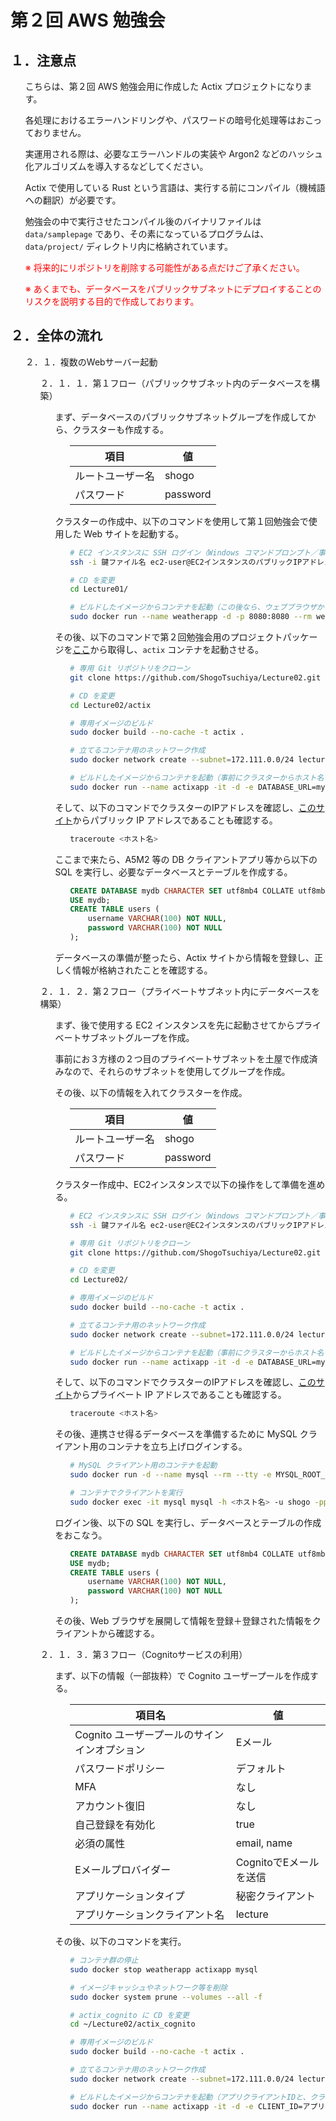 # 第２回 AWS 勉強会

## １．注意点

<ol>

こちらは、第２回 AWS 勉強会用に作成した Actix プロジェクトになります。

各処理におけるエラーハンドリングや、パスワードの暗号化処理等はおこっておりません。

実運用される際は、必要なエラーハンドルの実装や Argon2 などのハッシュ化アルゴリズムを導入するなどしてください。

Actix で使用している Rust という言語は、実行する前にコンパイル（機械語への翻訳）が必要です。

勉強会の中で実行させたコンパイル後のバイナリファイルは `data/samplepage` であり、その素になっているプログラムは、`data/project/` ディレクトリ内に格納されています。


<span style="color:red">
※ 将来的にリポジトリを削除する可能性がある点だけご了承ください。

※ あくまでも、データベースをパブリックサブネットにデプロイすることのリスクを説明する目的で作成しております。
</span>

</ol>

## ２．全体の流れ

<ol>

２．１．複数のWebサーバー起動

<ol>

２．１．１．第１フロー（パブリックサブネット内のデータベースを構築）

<ol>

まず、データベースのパブリックサブネットグループを作成してから、クラスターも作成する。

<ol>

| 項目             | 値       |
| ---------------- | -------- |
| ルートユーザー名 | shogo    |
| パスワード       | password |

</ol>

クラスターの作成中、以下のコマンドを使用して第１回勉強会で使用した Web サイトを起動する。

<ol>

```sh
# EC2 インスタンスに SSH ログイン（Windows コマンドプロンプト／事前にユーザーディレクトリに鍵ファイルを移動）
ssh -i 鍵ファイル名 ec2-user@EC2インスタンスのパブリックIPアドレス

# CD を変更
cd Lecture01/

# ビルドしたイメージからコンテナを起動（この後なら、ウェブブラウザから閲覧が可能）
sudo docker run --name weatherapp -d -p 8080:8080 --rm weather
```

</ol>

その後、以下のコマンドで第２回勉強会用のプロジェクトパッケージを[ここ](https://github.com/ShogoTsuchiya/Lecture02)から取得し、`actix` コンテナを起動させる。

<ol>

```sh
# 専用 Git リポジトリをクローン
git clone https://github.com/ShogoTsuchiya/Lecture02.git

# CD を変更
cd Lecture02/actix

# 専用イメージのビルド
sudo docker build --no-cache -t actix .

# 立てるコンテナ用のネットワーク作成
sudo docker network create --subnet=172.111.0.0/24 lecture_network

# ビルドしたイメージからコンテナを起動（事前にクラスターからホスト名を確認）
sudo docker run --name actixapp -it -d -e DATABASE_URL=mysql://shogo:password@<ホスト名>:3306/mydb -p 80:80 --net lecture_network --ip 172.111.0.3 --rm actix
```

</ol>

そして、以下のコマンドでクラスターのIPアドレスを確認し、[このサイト](https://nishinatoshiharu.com/fundamental-ipaddress/)からパブリック IP アドレスであることも確認する。

<ol>

```sh
traceroute <ホスト名>
```

</ol>

ここまで来たら、A5M2 等の DB クライアントアプリ等から以下の SQL を実行し、必要なデータベースとテーブルを作成する。

<ol>

```sql
CREATE DATABASE mydb CHARACTER SET utf8mb4 COLLATE utf8mb4_0900_bin;
USE mydb;
CREATE TABLE users (
    username VARCHAR(100) NOT NULL,
    password VARCHAR(100) NOT NULL
);
```

</ol>

データベースの準備が整ったら、Actix サイトから情報を登録し、正しく情報が格納されたことを確認する。

</ol>


２．１．２．第２フロー（プライベートサブネット内にデータベースを構築）

<ol>

まず、後で使用する EC2 インスタンスを先に起動させてからプライベートサブネットグループを作成。

事前にお３方様の２つ目のプライベートサブネットを土屋で作成済みなので、それらのサブネットを使用してグループを作成。

その後、以下の情報を入れてクラスターを作成。

<ol>

| 項目             | 値       |
| ---------------- | -------- |
| ルートユーザー名 | shogo    |
| パスワード       | password |

</ol>

クラスター作成中、EC2インスタンスで以下の操作をして準備を進める。

<ol>

```sh
# EC2 インスタンスに SSH ログイン（Windows コマンドプロンプト／事前にユーザーディレクトリに鍵ファイルを移動）
ssh -i 鍵ファイル名 ec2-user@EC2インスタンスのパブリックIPアドレス

# 専用 Git リポジトリをクローン
git clone https://github.com/ShogoTsuchiya/Lecture02.git

# CD を変更
cd Lecture02/

# 専用イメージのビルド
sudo docker build --no-cache -t actix .

# 立てるコンテナ用のネットワーク作成
sudo docker network create --subnet=172.111.0.0/24 lecture_network

# ビルドしたイメージからコンテナを起動（事前にクラスターからホスト名を確認）
sudo docker run --name actixapp -it -d -e DATABASE_URL=mysql://shogo:password@<ホスト名>:3306/mydb -p 80:80 --net lecture_network --ip 172.111.0.3 --rm actix
```

</ol>

そして、以下のコマンドでクラスターのIPアドレスを確認し、[このサイト](https://nishinatoshiharu.com/fundamental-ipaddress/)からプライベート IP アドレスであることも確認する。

<ol>

```sh
traceroute <ホスト名>
```

</ol>

その後、連携させ得るデータベースを準備するために MySQL クライアント用のコンテナを立ち上げログインする。

<ol>

```sh
# MySQL クライアント用のコンテナを起動
sudo docker run -d --name mysql --rm --tty -e MYSQL_ROOT_PASSWORD=SamplePW mysql:8.1

# コンテナでクライアントを実行
sudo docker exec -it mysql mysql -h <ホスト名> -u shogo -ppassword
```

</ol>

ログイン後、以下の SQL を実行し、データベースとテーブルの作成をおこなう。

<ol>

```sql
CREATE DATABASE mydb CHARACTER SET utf8mb4 COLLATE utf8mb4_0900_bin;
USE mydb;
CREATE TABLE users (
    username VARCHAR(100) NOT NULL,
    password VARCHAR(100) NOT NULL
);
```

</ol>

その後、Web ブラウザを展開して情報を登録＋登録された情報をクライアントから確認する。

</ol>

２．１．３．第３フロー（Cognitoサービスの利用）

<ol>

まず、以下の情報（一部抜粋）で Cognito ユーザープールを作成する。

<ol>

| 項目名                                       | 値                     |
| -------------------------------------------- | ---------------------- |
| Cognito ユーザープールのサインインオプション | Eメール                |
| パスワードポリシー                           | デフォルト             |
| MFA                                          | なし                   |
| アカウント復旧                               | なし                   |
| 自己登録を有効化                             | true                   |
| 必須の属性                                   | email, name            |
| Eメールプロバイダー                          | CognitoでEメールを送信 |
| アプリケーションタイプ                       | 秘密クライアント |
| アプリケーションクライアント名               | lecture                |

</ol>

その後、以下のコマンドを実行。

<ol>

```sh
# コンテナ群の停止
sudo docker stop weatherapp actixapp mysql

# イメージキャッシュやネットワーク等を削除
sudo docker system prune --volumes --all -f

# actix_cognito に CD を変更
cd ~/Lecture02/actix_cognito

# 専用イメージのビルド
sudo docker build --no-cache -t actix .

# 立てるコンテナ用のネットワーク作成
sudo docker network create --subnet=172.111.0.0/24 lecture_network

# ビルドしたイメージからコンテナを起動（アプリクライアントIDと、クライアントシークレットの情報を参照する。）
sudo docker run --name actixapp -it -d -e CLIENT_ID=アプリクライアントID -e APP_CLIENT_SECRET=クライアントシークレット -p 80:80 --net lecture_network --ip 172.111.0.3 actix
```

</ol>

</ol>

</ol>

</ol>